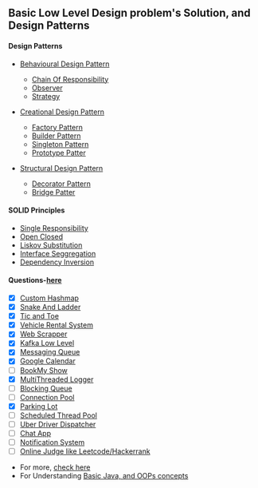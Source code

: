 ## Basic Low Level Design problem's Solution, and Design Patterns

#### Design Patterns
- [Behavioural Design Pattern](./Behavioral_Desing_pattern)
  - [Chain Of Responsibility](./Behavioral_Desing_pattern/ChainOfResponsibility)
  - [Observer](./Behavioral_Desing_pattern/Observer)
  - [Strategy](./Behavioral_Desing_pattern/Strategy)
  
- [Creational Design Pattern](./creational_Desing_pattern)
    - [Factory Pattern](./creational_Desing_pattern/factory)
    - [Builder Pattern](./creational_Desing_pattern/Builder)
    - [Singleton Pattern](./creational_Desing_pattern/Singleton)
    - [Prototype Patter](./creational_Desing_pattern/Prototype)

- [Structural Design Pattern](./Structural_Desing_pattern)
    - [Decorator Pattern](./Structural_Desing_pattern/Decorator)
    - [Bridge Patter](./Structural_Desing_pattern/Bridge)

#### SOLID Principles
- [Single Responsibility](./SOLID_PRINCIPALS/Single_Responsibility)
- [Open Closed](./SOLID_PRINCIPALS/Open_Closed)
- [Liskov Substitution](./SOLID_PRINCIPALS/Liskov_Substitution)
- [Interface Seggregation](./SOLID_PRINCIPALS/Interface_Seggregation)
- [Dependency Inversion](./SOLID_PRINCIPALS/Dependency_Inversion)


#### Questions-[here](./Questions)
-[x] [Custom Hashmap](./Questions/CustomHashmap)
-[x] [Snake And Ladder](./Questions/SnakeAndLadder)
-[x] [Tic and Toe](./Questions/TicTaeToe)
-[x] [Vehicle Rental System](./Questions/VehicleRentalSystem)
-[x] [Web Scrapper](./Questions/WebScrapper)
-[x] [Kafka Low Level](./Questions/Kafka)
-[x] [Messaging Queue](./Questions/MessageQueue)
-[x] [Google Calendar](./Questions/Google_Calendar)
-[ ] [BookMy Show](./Questions/BookMy_Show)
-[x] [MultiThreaded Logger](./Questions/MultiThreadedLogger)
-[ ] [Blocking Queue](./Questions/BlockingQueue)
-[ ] [Connection Pool](./Questions/ConnectionPool)
-[x] [Parking Lot](./Questions/ParkingLot)
-[ ] [Scheduled Thread Pool](./Questions/Scheduled_ThreadPool)
-[ ] [Uber Driver Dispatcher](./Questions/Uber_Driver_Dispatcher)
-[ ] [Chat App](./Questions/Chat_App)
-[ ] [Notification System](./Questions/Notification_System)
-[ ] [Online Judge like Leetcode/Hackerrank](./Questions/Online_Judge)

* For more, [check here](https://github.com/prasadgujar/low-level-design-primer/blob/master/README.md)
* For Understanding [Basic Java, and OOPs concepts](https://github.com/code123-tech/Basics_Java_With_OOP_Concepts) 


